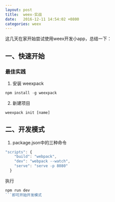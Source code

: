 ```yaml
---
layout: post
title:  weex-实战
date:   2016-12-11 14:54:02 +0800
categories: weex
---
```



这几天在家开始尝试使用weex开发小app，总结一下：

## 一、快速开始

### 最佳实践

1. 安装 weexpack
```javascript
npm install -g weexpack
```
2. 新建项目
```javascript
weexpack init [name]
```

## 二、开发模式
1. package.json中的三种命令

```javascript
"scripts": {
    "build": "webpack",
    "dev": "webpack --watch",
    "serve": "serve -p 8080"
  }
```

执行
```javascript
npm run dev
```即可开始开发模式
